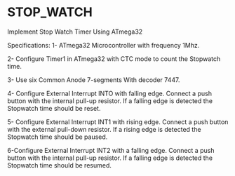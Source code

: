 # STOP_WATCH
Implement Stop Watch Timer Using ATmega32

Specifications:
1- ATmega32 Microcontroller with frequency 1Mhz.

2- Configure Timer1 in ATmega32 with CTC mode to count the Stopwatch time.

3- Use six Common Anode 7-segments With decoder 7447.

4- Configure External Interrupt INTO with falling edge. Connect a push button with the internal pull-up resistor. If a falling edge is detected the Stopwatch time should be reset.

5- Configure External Interrupt INT1 with rising edge. Connect a push button with the external pull-down resistor. If a rising edge is detected the Stopwatch time should be paused.

6-Configure External Interrupt INT2 with a falling edge. Connect a push button with the internal pull-up resistor. If a falling edge is detected the Stopwatch time should be resumed.
